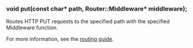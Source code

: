 <h3 id='app.put'>void put(const char* path, Router::Middleware* middleware);</h3>

Routes HTTP PUT requests to the specified path with the specified Middleware function.

For more information, see the [routing guide](/guide/routing.html).
